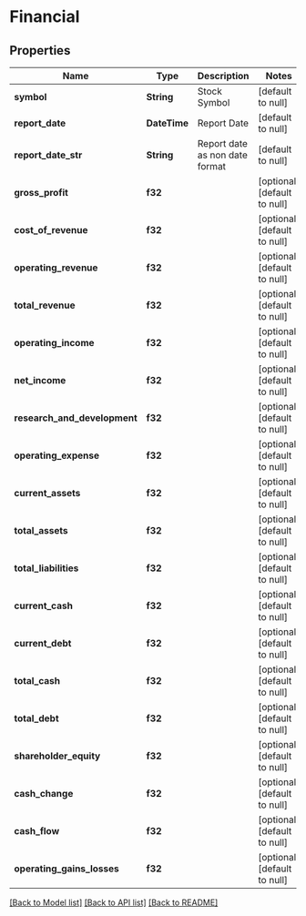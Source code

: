 # Financial

## Properties
Name | Type | Description | Notes
------------ | ------------- | ------------- | -------------
**symbol** | **String** | Stock Symbol | [default to null]
**report_date** | **DateTime<Utc>** | Report Date | [default to null]
**report_date_str** | **String** | Report date as non date format | [default to null]
**gross_profit** | **f32** |  | [optional] [default to null]
**cost_of_revenue** | **f32** |  | [optional] [default to null]
**operating_revenue** | **f32** |  | [optional] [default to null]
**total_revenue** | **f32** |  | [optional] [default to null]
**operating_income** | **f32** |  | [optional] [default to null]
**net_income** | **f32** |  | [optional] [default to null]
**research_and_development** | **f32** |  | [optional] [default to null]
**operating_expense** | **f32** |  | [optional] [default to null]
**current_assets** | **f32** |  | [optional] [default to null]
**total_assets** | **f32** |  | [optional] [default to null]
**total_liabilities** | **f32** |  | [optional] [default to null]
**current_cash** | **f32** |  | [optional] [default to null]
**current_debt** | **f32** |  | [optional] [default to null]
**total_cash** | **f32** |  | [optional] [default to null]
**total_debt** | **f32** |  | [optional] [default to null]
**shareholder_equity** | **f32** |  | [optional] [default to null]
**cash_change** | **f32** |  | [optional] [default to null]
**cash_flow** | **f32** |  | [optional] [default to null]
**operating_gains_losses** | **f32** |  | [optional] [default to null]

[[Back to Model list]](../README.md#documentation-for-models) [[Back to API list]](../README.md#documentation-for-api-endpoints) [[Back to README]](../README.md)

